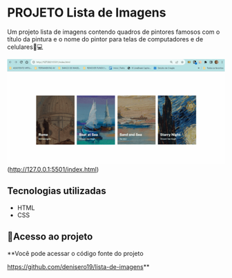 # PROJETO Lista de Imagens
Um projeto lista de imagens contendo quadros de pintores famosos com o título da pintura e o nome do pintor para telas de computadores e de celulares📲💻

<img src="lista de imagens.gif" alt="gif da lista de imagens"> (http://127.0.0.1:5501/index.html)

## Tecnologias utilizadas
- HTML
- CSS

## 📂Acesso ao projeto

**Você pode acessar o código fonte do projeto 

<https://github.com/denisero19/lista-de-imagens>**
